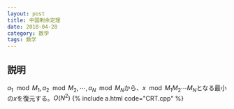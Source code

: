 ```yaml
---
layout: post
title: 中国剰余定理
date: 2018-04-28
category: 数学
tags: 数学
---
```


## 説明
$a_1 \mod M_1, a_2 \mod M_2, \cdots , a_N \mod M_N$から、$x \mod M_1 M_2 \cdots M_N$となる最小の$x$を復元する。$O(N^2)$
{% include a.html code="CRT.cpp" %}